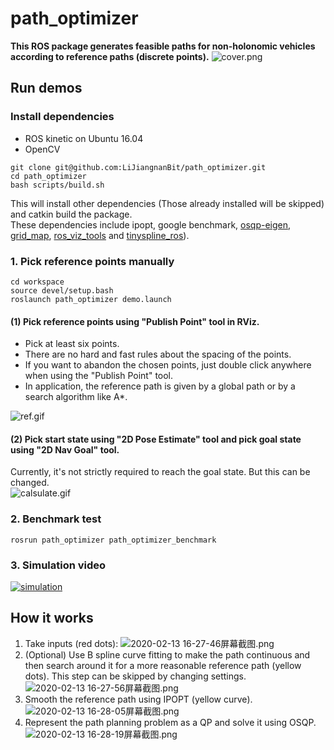 # path_optimizer
**This ROS package generates feasible paths for non-holonomic vehicles according to reference paths (discrete points).**
![cover.png](https://i.loli.net/2020/02/11/CiZXwjQeGNaqdsr.png)  

## Run demos 
### Install dependencies 
- ROS kinetic on Ubuntu 16.04 
- OpenCV  
~~~
git clone git@github.com:LiJiangnanBit/path_optimizer.git
cd path_optimizer
bash scripts/build.sh
~~~
This will install other dependencies (Those already installed will be skipped) and catkin build the package.  
These dependencies include ipopt, google benchmark, [osqp-eigen](https://github.com/robotology/osqp-eigen), [grid_map](https://github.com/ANYbotics/grid_map), [ros_viz_tools](https://github.com/Magic-wei/ros_viz_tools) and [tinyspline_ros](https://github.com/qutas/tinyspline_ros)).  

### 1. Pick reference points manually
~~~
cd workspace
source devel/setup.bash
roslaunch path_optimizer demo.launch
~~~
#### (1) Pick reference points using "Publish Point" tool in RViz.  
- Pick at least six points.  
- There are no hard and fast rules about the spacing of the points.  
- If you want to abandon the chosen points, just double click anywhere when using the "Publish Point" tool.  
- In application, the reference path is given by a global path or by a search algorithm like A*.  

![ref.gif](https://i.loli.net/2020/02/13/EXB8Qh9MdUOlm1R.gif)  
#### (2) Pick start state using "2D Pose Estimate" tool and pick goal state using "2D Nav Goal" tool.  
Currently, it's not strictly required to reach the goal state. But this can be changed.    
![calsulate.gif](https://i.loli.net/2020/02/13/mLxIkj4Kvirg7eO.gif)

### 2. Benchmark test  

```
rosrun path_optimizer path_optimizer_benchmark
```   
### 3. Simulation video
[![simulation](https://i.loli.net/2020/02/14/cIdRVs7GUhuTayv.png)](https://vimeo.com/391392050)

## How it works
1. Take inputs (red dots):
![2020-02-13 16-27-46屏幕截图.png](https://i.loli.net/2020/02/13/rRdA7ZGmjfObzNV.png)  
2. (Optional) Use B spline curve fitting to make the path continuous and then search around it for a more reasonable reference path (yellow dots). 
This step can be skipped by changing settings. 
![2020-02-13 16-27-56屏幕截图.png](https://i.loli.net/2020/02/13/GJEbrUIXwScKmWT.png)    
3. Smooth the reference path using IPOPT (yellow curve).   
![2020-02-13 16-28-05屏幕截图.png](https://i.loli.net/2020/02/13/Meqi3m7CXzZFIxJ.png)  
4. Represent the path planning problem as a QP and solve it using OSQP.  
![2020-02-13 16-28-19屏幕截图.png](https://i.loli.net/2020/02/13/HaMpYKcZLxTdtAs.png)

